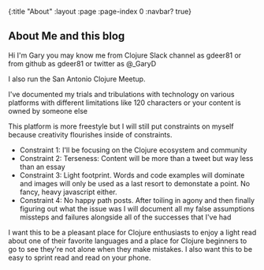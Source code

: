 {:title "About"
 :layout :page
 :page-index 0
 :navbar? true}

## About Me and this blog

Hi I'm Gary you may know me from Clojure Slack channel as gdeer81 or from github as gdeer81 or twitter as @_GaryD

I also run the San Antonio Clojure Meetup.

I've documented my trials and tribulations with technology on various platforms with different limitations like 120 characters or your content is owned by someone else

This platform is more freestyle but I will still put constraints on myself because creativity flourishes inside of constraints.

* Constraint 1: I'll be focusing on the Clojure ecosystem and community
* Constraint 2: Terseness: Content will be more than a tweet but way less than an essay
* Constraint 3: Light footprint. Words and code examples will dominate and images will only be used as a last resort to demonstate a point. No fancy, heavy javascript either.
* Constraint 4: No happy path posts. After toiling in agony and then finally figuring out what the issue was I will document all my false assumptions missteps and failures alongside all of the successes that I've had


I want this to be a pleasant place for Clojure enthusiasts to enjoy a light read about one of their favorite languages and a place for Clojure beginners to go to see they're not alone when they make mistakes. I also want this to be easy to sprint read and read on your phone.





